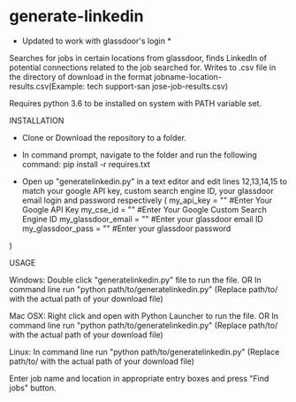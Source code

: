 # generate-linkedin
* Updated to work with glassdoor's login *

Searches for jobs in certain locations from glassdoor, finds LinkedIn of potential connections related to the job searched for.
Writes to .csv file in the directory of download in the format jobname-location-results.csv(Example: tech support-san jose-job-results.csv)

Requires python 3.6 to be installed on system with PATH variable set.

INSTALLATION

* Clone or Download the repository to a folder.

* In command prompt, navigate to the folder and run the following command:
    pip install -r requires.txt
    
* Open up "generatelinkedin.py" in a text editor and edit lines 12,13,14,15 to match your google API key, custom search engine ID, your glassdoor email login and password respectively
(
    my_api_key = "" #Enter Your Google API Key
    my_cse_id = ""  #Enter Your Google Custom Search Engine ID
    my_glassdoor_email = "" #Enter your glassdoor email ID
    my_glassdoor_pass = "" #Enter your glassdoor password
    
)


USAGE 

Windows: Double click "generatelinkedin.py" file to run the file.
            OR
        In command line run "python path/to/generatelinkedin.py" (Replace path/to/ with the actual path of your download file)

Mac OSX: Right click and open with Python Launcher to run the file.
           OR
        In command line run "python path/to/generatelinkedin.py" (Replace path/to/ with the actual path of your download file)

Linux: In command line run "python path/to/generatelinkedin.py" (Replace path/to/ with the actual path of your download file)

Enter job name and location in appropriate entry boxes and press "Find jobs" button.

